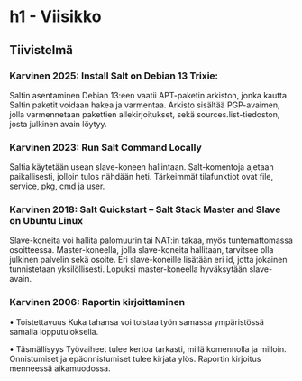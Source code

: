 # h1 - Viisikko


## Tiivistelmä
### Karvinen 2025: Install Salt on Debian 13 Trixie:

Saltin asentaminen Debian 13:een vaatii APT-paketin arkiston, jonka kautta Saltin paketit voidaan hakea ja varmentaa. Arkisto sisältää PGP-avaimen, jolla varmennetaan pakettien allekirjoitukset, sekä sources.list-tiedoston, josta julkinen avain löytyy.

###	Karvinen 2023: Run Salt Command Locally

Saltia käytetään usean slave-koneen hallintaan. Salt-komentoja ajetaan paikallisesti, jolloin tulos nähdään heti. Tärkeimmät tilafunktiot ovat file, service, pkg, cmd ja user. 

###	Karvinen 2018: Salt Quickstart – Salt Stack Master and Slave on Ubuntu Linux

Slave-koneita voi hallita palomuurin tai NAT:in takaa, myös tuntemattomassa osoitteessa. Master-koneella, jolla slave-koneita hallitaan, tarvitsee olla julkinen palvelin sekä osoite. Eri slave-koneille lisätään eri id, jotta jokainen tunnistetaan yksilöllisesti. Lopuksi master-koneella hyväksytään slave-avain.

###	Karvinen 2006: Raportin kirjoittaminen

•	Toistettavuus 
Kuka tahansa voi toistaa työn samassa ympäristössä samalla lopputuloksella.

•	Täsmällisyys
	  Työvaiheet tulee kertoa tarkasti, millä komennolla ja milloin. 
	  Onnistumiset ja epäonnistumiset tulee kirjata ylös.
  	Raportin kirjoitus menneessä aikamuodossa.




